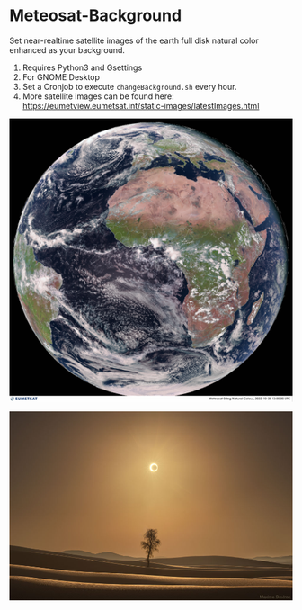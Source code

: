 # Meteosat-Background
Set near-realtime satellite images of the earth full disk natural color enhanced as your background.
1. Requires Python3 and Gsettings
2. For GNOME Desktop
3. Set a Cronjob to execute `changeBackground.sh` every hour.
4. More satellite images can be found here: https://eumetview.eumetsat.int/static-images/latestImages.html 

![Image](eumesat.jpg?raw=true "Eumesat Live image")

![Image](nasa_pic.jpg?raw=true "Nasa Pic of the day")


